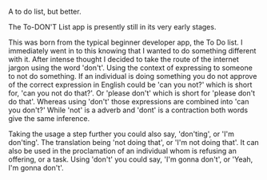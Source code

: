 A to do list, but better.

The To-DON'T List app is presently still in its very early stages.

This was born from the typical beginner developer app, the To Do list. I immediately went in to this knowing that I wanted to do something different with it.
After intense thought I decided to take the route of the internet jargon using the word 'don't'. Using the context of expressing to someone to not do something.
If an individual is doing something you do not approve of the correct expression in English could be 'can you not?' which is short for, 'can you not do that?'. Or 'please don't' which is short for 'please don't do that'.
Whereas using 'don't' those expressions are combined into 'can you don't?' While 'not' is a adverb and 'dont' is a contraction both words give the same inference. 

Taking the usage a step further you could also say, 'don'ting', or 'I'm don'ting'. The translation being 'not doing that', or 'I'm not doing that'. 
It can also be used in the proclamation of an individual whom is refusing an offering, or a task. Using 'don't' you could say, 'I'm gonna don't', or 'Yeah, I'm gonna don't'.
